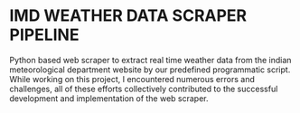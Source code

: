 # IMD WEATHER DATA SCRAPER PIPELINE

Python based web scraper to extract real time weather data from the indian meteorological department website by our predefined programmatic script. While working on this project, I encountered numerous errors and challenges, all of these efforts collectively contributed to the successful development and implementation of the web scraper.

